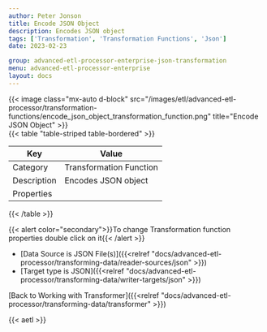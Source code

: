 ```yaml
---
author: Peter Jonson
title: Encode JSON Object
description: Encodes JSON object
tags: ['Transformation', 'Transformation Functions', 'Json']
date: 2023-02-23

group: advanced-etl-processor-enterprise-json-transformation
menu: advanced-etl-processor-enterprise
layout: docs
---
```


{{< image class="mx-auto d-block"  src="/images/etl/advanced-etl-processor/transformation-functions/encode_json_object_transformation_function.png" title="Encode JSON Object" >}}
\
{{< table "table-striped table-bordered" >}}

| Key         | Value                   |
| ----------- | ----------------------- |
| Category    | Transformation Function |
| Description | Encodes JSON object     |
| Properties  |                         |

{{< /table >}}

{{< alert color="secondary">}}To change Transformation function properties double click on it{{< /alert >}}

- [Data Source is JSON File(s)]({{<relref "docs/advanced-etl-processor/transforming-data/reader-sources/json" >}})
- [Target type is JSON]({{<relref "docs/advanced-etl-processor/transforming-data/writer-targets/json" >}})

[Back to Working with Transformer]({{<relref "docs/advanced-etl-processor/transforming-data/transformer" >}})

{{< aetl >}}
